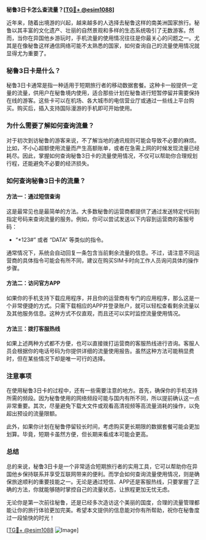 **秘鲁3日卡怎么查流量？[[TG💪+ @esim1088](https://t.me/s/esim1088)]**

近年来，随着出境游的兴起，越来越多的人选择去秘鲁这样的南美洲国家旅行。秘鲁以其丰富的文化遗产、壮丽的自然景观和多样的生态系统吸引了无数游客。然而，当你在异国他乡游玩时，手机流量的使用情况往往是你最关心的问题之一。尤其是在像秘鲁这样通信网络可能不太熟悉的国家，如何查询自己的流量使用情况就显得尤为重要了。

### **秘鲁3日卡是什么？**

秘鲁3日卡通常是指一种适用于短期旅行者的移动数据套餐。这种卡一般提供一定量的流量，供用户在秘鲁境内使用，适合那些计划在秘鲁进行短暂停留并需要保持在线的游客。这些卡可以在机场、各大城市的电信营业厅或通过一些线上平台购买。购买后，插入支持国际漫游的手机即可开始使用。

### **为什么需要了解如何查询流量？**

对于初次到访秘鲁的游客来说，不了解当地的通讯规则可能会导致不必要的麻烦。比如，不小心超额使用流量而产生高额账单，或者在急需上网的时候发现流量已经耗尽。因此，掌握如何查询秘鲁3日卡的流量使用情况，不仅可以帮助你合理规划行程，还能避免不必要的经济损失。

### **如何查询秘鲁3日卡的流量？**

#### **方法一：通过短信查询**
这是最常见也是最简单的方法。大多数秘鲁的运营商都提供了通过发送特定代码到指定号码来查询流量的服务。例如，你可以尝试发送以下内容到运营商的客服号码：

- “*123#” 或者 “DATA” 等类似的指令。
  
通常情况下，系统会自动回复一条包含当前剩余流量的信息。不过，请注意不同运营商的具体指令可能会有所不同，建议在购买SIM卡时向工作人员询问具体的操作步骤。

#### **方法二：访问官方APP**
如果你的手机支持下载应用程序，并且你的运营商有专门的应用程序，那么这是一个非常便捷的方式。只需下载相应的APP并登录账户，就可以轻松查看剩余流量以及其他服务信息。这种方式不仅直观，而且还可以实时监控流量使用情况。

#### **方法三：拨打客服热线**
如果上述两种方式都不方便，也可以直接拨打运营商的客服热线进行咨询。客服人员会根据你的电话号码为你提供详细的流量使用报告。虽然这种方法可能稍显费时，但在某些情况下却是唯一可行的选择。

### **注意事项**

在使用秘鲁3日卡的过程中，还有一些需要注意的地方。首先，确保你的手机支持所需的频段。因为秘鲁使用的网络频段可能与国内有所不同，所以提前确认这一点非常重要。其次，尽量避免下载大文件或观看高清视频等高流量消耗的操作，以免超出预设的流量限额。

此外，如果你计划在秘鲁停留较长时间，考虑购买更长期限的数据套餐可能会更加划算。毕竟，短期卡虽然方便，但长期来看成本可能会更高。

### **总结**

总的来说，秘鲁3日卡是一个非常适合短期旅行者的实用工具，它可以帮助你在异国他乡保持联系并享受互联网带来的便利。而学会如何查询流量使用情况，则是确保旅途顺利的重要技能之一。无论是通过短信、APP还是客服热线，只要掌握了正确的方法，你就能够随时掌控自己的流量状态，让旅程更加无忧无虑。

无论你是第一次前往秘鲁，还是已经多次造访这个美丽的国度，合理的流量管理都能让你的旅行体验更加完美。希望本文提供的信息能对你有所帮助，祝你在秘鲁度过一段愉快的时光！

[[TG💪+ @esim1088](https://t.me/s/esim1088) ![Image](https://i.postimg.cc/4NQfJmqS/Snipaste-2025-05-13-00-14-12.png)]